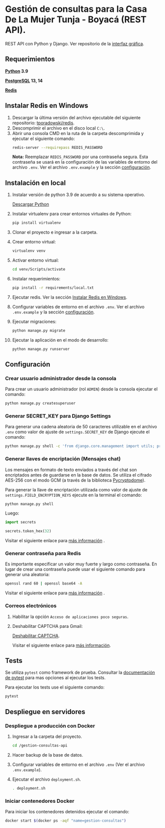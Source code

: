 # Gestión de consultas para la Casa De La Mujer Tunja - Boyacá (REST API).

REST API con Python y Django. Ver repositorio de
la [interfaz gráfica](https://github.com/luisgomez29/gestion-consultas-api-frontend).

## Requerimientos

**[Python](https://www.python.org/) 3.9**

**[PostgreSQL](https://www.postgresql.org/) 13, 14**

**[Redis](https://redis.io/)**

## Instalar Redis en Windows

1. Descargar la última versión del archivo ejecutable del siguiente
   repositorio: [tporadowski/redis](https://github.com/tporadowski/redis/releases).
2. Descomprimir el archivo en el disco local `C:\`.
3. Abrir una consola CMD en la ruta de la carpeta descomprimida y ejecutar el siguiente comando:
    ```bash
    redis-server --requirepass REDIS_PASSWORD
   ```
   **Nota:** Reemplazar `REDIS_PASSWORD` por una contraseña segura. Esta contraseña se usará en la configuración de las
   variables de entorno del archivo `.env`. Ver el archivo `.env.example` y la sección [configuración](#configuración).

## Instalación en local

1. Instalar versión de python 3.9 de acuerdo a su sistema operativo.

   [Descargar Python](https://www.python.org/downloads/)


2. Instalar virtualenv para crear entornos virtuales de Python:

   ```bash
   pip install virtualenv
   ```

3. Clonar el proyecto e ingresar a la carpeta.

4. Crear entorno virtual:

   ```bash
   virtualenv venv
   ```

5. Activar entorno virtual:

   ```bash
   cd venv/Scripts/activate
   ```

6. Instalar requerimientos:

   ```bash
   pip install -r requirements/local.txt
   ```

7. Ejecutar redis. Ver la sección [Instalar Redis en Windows](#instalar-redis-en-windows).

8. Configurar variables de entorno en el archivo `.env`. Ver el archivo `.env.example` y la
   sección [configuración](#configuración).


9. Ejecutar migraciones:

   ```bash
   python manage.py migrate
   ```

10. Ejecutar la aplicación en el modo de desarrollo:

    ```bash
    python manage.py runserver
    ```

## Configuración

### Crear usuario administrador desde la consola

Para crear un usuario administrador (rol `ADMIN`) desde la consola ejecutar el comando:

```bash
python manage.py createsuperuser
```

### Generar SECRET_KEY para Django Settings

Para generar una cadena aleatoria de 50 caracteres utilizable en el archivo `.env` como valor de ajuste
de `settings.SECRET_KEY` de Django ejecute el comando:

```bash
python manage.py shell -c 'from django.core.management import utils; print(utils.get_random_secret_key())'
```

### Generar llaves de encriptación (Mensajes chat)

Los mensajes en formato de texto enviados a través del chat son encriptados antes de guardarse en la base de datos. Se
utiliza el cifrado AES-256 con el modo GCM (a través de la
biblioteca [Pycryptodome](https://www.pycryptodome.org/en/latest/src/cipher/aes.html)).

Para generar la llave de encriptación utilizada como valor de ajuste de `settings.FIELD_ENCRYPTION_KEYS` ejecute en la
terminal el comando:

```bash
python manage.py shell
```

Luego:

```python
import secrets

secrets.token_hex(32)
```

Visitar el siguiente enlace
para [más información](https://gitlab.com/guywillett/django-searchable-encrypted-fields/-/tree/master#generating-encryption-keys)
.

### Generar contraseña para Redis

Es importante especificar un valor muy fuerte y largo como contraseña. En lugar de crear una contraseña puede usar el
siguiente comando para generar una aleatoria:

```bash
openssl rand 60 | openssl base64 -A
```

Visitar el siguiente enlace
para [más información](https://www.digitalocean.com/community/tutorials/how-to-install-and-secure-redis-on-ubuntu-20-04#step-4-%E2%80%94-configuring-a-redis-password)
.

### Correos electrónicos

1. Habilitar la opción `Acceso de aplicaciones poco seguras`.

2. Deshabilitar CAPTCHA para Gmail:

   [Deshabilitar CAPTCHA](https://www.google.com/accounts/UnlockCaptcha).

   Visitar el siguiente enlace para [más información](https://support.google.com/mail/?p=BadCredentials).

## Tests

Se utiliza `pytest` como framework de prueba. Consultar la [documentación de pytest](https://pytest.org) para mas
opciones al ejecutar los tests.

Para ejecutar los tests use el siguiente comando:

```bash
pytest
```

## Despliegue en servidores

### Despliegue a producción con Docker

1. Ingresar a la carpeta del proyecto.

   ```bash
   cd /gestion-consultas-api
   ```

2. Hacer backup de la base de datos.
3. Configurar variables de entorno en el archivo `.env` (Ver el archivo `.env.example`).
4. Ejecutar el archivo `deployment.sh`.

   ```bash
   . deployment.sh
   ```

### Iniciar contenedores Docker

Para iniciar los contenedores detenidos ejecutar el comando:

```bash
docker start $(docker ps -aqf "name=gestion-consultas")
```
